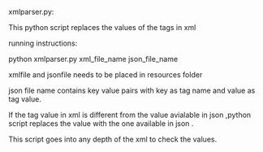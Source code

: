

xmlparser.py:

This python script replaces the values of the tags in xml

running instructions:

python xmlparser.py xml_file_name json_file_name
  
xmlfile and jsonfile needs to be placed in resources folder

json file name  contains key value pairs with key as tag name and value as tag value.

If the tag value in xml is different from the value avialable in json ,python script replaces the value with the one available in json .

This script goes into any depth of the xml to check the values.

